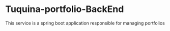 # Tuquina-portfolio-BackEnd
This service is a spring boot application responsible for managing portfolios
